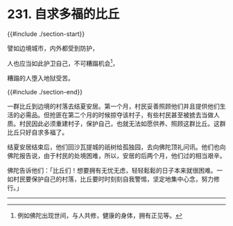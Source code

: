 # 231. 自求多福的比丘
{{#include ./section-start}}

譬如边境城市，内外都受到防护，

人也应当如此护卫自己，不可糟蹋机会[^1]，

糟蹋的人堕入地狱受苦。

{{#include ./section-end}}

一群比丘到边境的村落去结夏安居。第一个月，村民妥善照顾他们并且提供他们生活的必需品。但抢匪在第二个月的时候掠夺该村子，有些村民甚至被掳去当做人质。村民因此必须重建村子，保护自己，也就无法如愿供养、照顾这群比丘。这群比丘只好自求多福了。

结夏安居结束后，他们回沙瓦提城的祇树给孤独园，去向佛陀顶礼问讯。他们也向佛陀报告说，由于村民的处境困难，所以，安居的后两个月，他们过的相当艰辛。

佛陀告诉他们：「比丘们！想要拥有无忧无虑，轻轻鬆鬆的日子本来就很困难。一如村民要保护自己的村落，比丘要时时刻刻自我警惕，坚定地集中心念，努力修行。」


---



[^1]: 例如佛陀出现世间，与人共修，健康的身体，拥有正见等。

